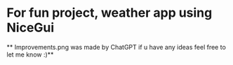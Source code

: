 # For fun project, weather app using NiceGui
** Improvements.png was made by ChatGPT if u have any ideas feel free to let me know :)**